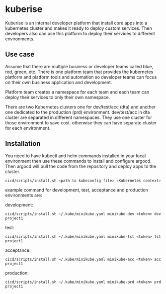 # kuberise

Kuberise is an internal developer platform that install core apps into a kubernetes cluster and makes it ready to deploy custom services. Then developers also can use this platform to deploy their services to different environments.

## Use case

Assume that there are multiple business or developer teams called blue, red, green, etc. There is one platform team that provides the kubernetes platform and platform tools and automation so developer teams can focus on their own business application and development.

Platform team creates a namespace for each team and each team can deploy their services to only their own namespace.

There are two Kubernetes clusters one for dev/test/acc (dta) and another one dedicated to the production (prd) environment. dev/test/acc in dta cluster are separated in different namespaces. They use one cluster for those environment to save cost. otherwise they can have separate cluster for each environment.

## Installation

You need to have kubectl and helm commands installed in your local environment then use these commands to install and configure argocd. Then argocd will pull the code from the repository and deploy apps to the cluster.

```bash
cicd/scripts/install.sh <path to kubeconfig file> <Kubernetes context> <git repository token> <environment name> <project name>
```

example command for development, test, acceptance and production environments are:

development:
```
cicd/scripts/install.sh ~/.kube/minikube.yaml minikube-dev <token> dev project1
```

test:
```
cicd/scripts/install.sh ~/.kube/minikube.yaml minikube-tst <token> tst project1
```

acceptance:
```
cicd/scripts/install.sh ~/.kube/minikube.yaml minikube-acc <token> acc project1
```

production:
```
cicd/scripts/install.sh ~/.kube/minikube.yaml minikube-prd <token> prd project1
```

